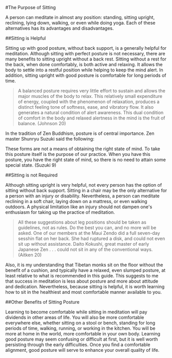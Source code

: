 #The Purpose of Sitting

A person can meditate in almost any position: standing, sitting upright, reclining, lying down, walking, or even while doing yoga. Each of these alternatives has its advantages and disadvantages. 

##Sitting is Helpful

Sitting up with good posture, without back support, is a generally helpful for meditation. Although sitting with perfect posture is not necessary, there are many benefits to sitting upright without a back rest. Sitting without a rest for the back, when done comfortably, is both active and relaxing. It allows the body to settle into a restful position while helping to keep the mind alert. In addition, sitting upright with good posture is comfortable for long periods of time.

>A balanced posture requires very little effort to sustain and allows the major muscles of the body to relax. This relatively small expenditure of energy, coupled with the phenomenon of relaxation, produces a distinct feeling tone of softness, ease, and vibratory flow. It also generates a natural condition of alert awareness. This dual condition of comfort in the body and relaxed alertness in the mind is the fruit of balance. (Johnson 20)

In the tradition of Zen Buddhism, posture is of central importance. Zen master Shunryu Suzuki said the following:

>
These forms are not a means of obtaining the right state of mind. To take this posture itself is the purpose of our practice. When you have this posture, you have the right state of mind, so there is no need to attain some special state. (Suzuki 9)

##Sitting is not Required

Although sitting upright is very helpful, not every person has the option of sitting without back support. Sitting in a chair may be the only alternative for a person with an injury or disability. Nevertheless, a person can meditate reclining in a soft chair, laying down on a mattress, or even walking outdoors. A physical limitation like an injury should not dampen one's enthusiasm for taking up the practice of meditation. 

>All these suggestions about leg positions should be taken as guidelines, not as rules. Do the best you can, and no more will be asked. One of our members at the Maui Zendo did a full seven-day sesshin flat on her back. She had ruptured a disk, and could not even sit up without assistance. Daito Kokushi, great master of early Japanese Zen . . . could not sit in any of the conventional ways. (Aitken 20)

Also, it is my understanding that Tibetan monks sit on the floor without the benefit of a cushion, and typically have a relaxed, even slumped posture, at least relative to what is recommended in this guide. This suggests to me that success in meditation is less about posture and more about attitude and dedication. Nevertheless, because sitting is helpful, it is worth learning how to sit in the healthiest and most comfortable manner available to you.

##Other Benefits of Sitting Posture

Learning to become comfortable while sitting in meditation will pay dividends in other areas of life. You will also be more comfortable everywhere else, whether sitting on a stool or bench, standing for long periods of time, walking, running, or working in the kitchen. You will be more at home in the world, more comfortable in your own body. Learning good posture may seem confusing or difficult at first, but it is well worth persisting through the early difficulties. Once you find a comfortable alignment, good posture will serve to enhance your overall quality of life. 
